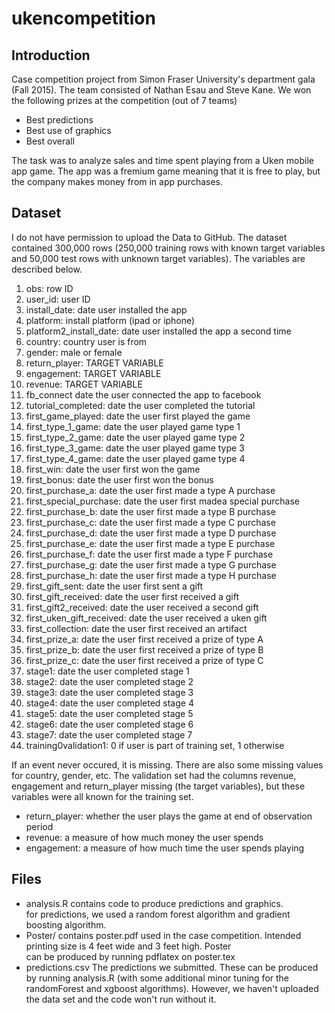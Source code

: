 # ukencompetition

## Introduction

Case competition project from Simon Fraser University's department gala (Fall
2015). The team consisted of Nathan Esau and Steve Kane. We won the following
prizes at the competition (out of 7 teams)

* Best predictions
* Best use of graphics
* Best overall

The task was to analyze sales and time spent playing from a Uken mobile app
game. The app was a fremium game meaning that it is free to play, but the
company makes money from in app purchases.

## Dataset

I do not have permission to upload the Data to GitHub. The dataset contained
300,000 rows (250,000 training rows with known target variables and 50,000 test
rows with unknown target variables). The variables are described below.

1. obs: 					row ID
2. user_id:					user ID
3. install_date:			date user installed the app
4. platform:				install platform (ipad or iphone)
5. platform2_install_date: 	date user installed the app a second time
6. country:					country user is from 
7. gender:					male or female
8. return_player:			TARGET VARIABLE 
9. engagement:				TARGET VARIABLE
10. revenue:				TARGET VARIABLE
11. fb_connect				date the user connected the app to facebook
12. tutorial_completed:		date the user completed the tutorial
13. first_game_played:		date the user first played the game
14. first_type_1_game:		date the user played game type 1
15. first_type_2_game:		date the user played game type 2
16. first_type_3_game:		date the user played game type 3
17. first_type_4_game:		date the user played game type 4
18. first_win:				date the user first won the game
19. first_bonus:			date the user first won the bonus
20. first_purchase_a:		date the user first made a type A purchase
21. first_special_purchase:	date the user first madea special purchase
22. first_purchase_b:		date the user first made a type B purchase
23. first_purchase_c:		date the user first made a type C purchase
24. first_purchase_d:		date the user first made a type D purchase
25. first_purchase_e:		date the user first made a type E purchase
26. first_purchase_f:		date the user first made a type F purchase
27.	first_purchase_g:		date the user first made a type G purchase
28. first_purchase_h:		date the user first made a type H purchase
29. first_gift_sent:		date the user first sent a gift
30. first_gift_received:	date the user first received a gift
31. first_gift2_received:	date the user received a second gift
32. first_uken_gift_received:	date the user received a uken gift
33. first_collection:		date the user first received an artifact
34. first_prize_a:			date the user first received a prize of type A
35. first_prize_b:			date the user first received a prize of type B
36. first_prize_c:			date the user first received a prize of type C
37. stage1:					date the user completed stage 1
38. stage2:					date the user completed stage 2
39. stage3:					date the user completed stage 3
40. stage4:					date the user completed stage 4
41. stage5:					date the user completed stage 5
42. stage6:					date the user completed stage 6
43. stage7:					date the user completed stage 7
44. training0validation1:	0 if user is part of training set, 1 otherwise

If an event never occured, it is missing. There are also some missing values for
country, gender, etc. The validation set had the columns revenue, engagement and
return_player missing (the target variables), but these variables were all known
for the training set. 

* return_player:	whether the user plays the game at end of observation period
* revenue:			a measure of how much money the user spends
* engagement:		a measure of how much time the user spends playing

## Files

* analysis.R		contains code to produce predictions and graphics.		
					for predictions, we used a random forest algorithm
					and gradient boosting algorithm.
* Poster/			contains poster.pdf used in the case competition. Intended
					printing size is 4 feet wide and 3 feet high. Poster	
					can be produced by running pdflatex on poster.tex
* predictions.csv	The predictions we submitted. These can be produced 
					by running analysis.R (with some additional minor tuning 
					for the randomForest and xgboost algorithms). However,
					we haven't uploaded the data set and the code won't run
					without it.
